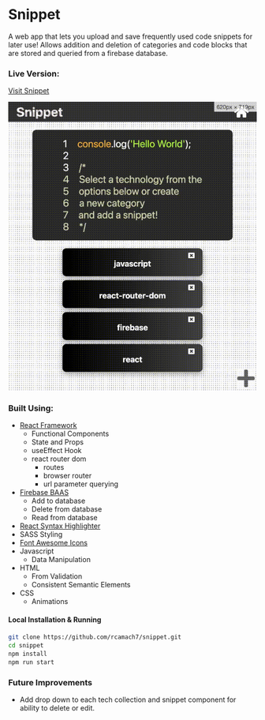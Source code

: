 # Snippet

A web app that lets you upload and save frequently used code snippets for later use! Allows addition and deletion of categories and code blocks that are stored and queried from a firebase database.

### Live Version:

[Visit Snippet](https://rcamach7.github.io/snippet/)

![Website Demo](webDemo.gif)

### Built Using:

- [React Framework](https://reactjs.org/)
  - Functional Components
  - State and Props
  - useEffect Hook
  - react router dom
    - routes
    - browser router
    - url parameter querying
- [Firebase BAAS](https://firebase.google.com/)
  - Add to database
  - Delete from database
  - Read from database
- [React Syntax Highlighter](https://github.com/react-syntax-highlighter/react-syntax-highlighter)
- SASS Styling
- [Font Awesome Icons](https://fontawesome.com/)
- Javascript
  - Data Manipulation
- HTML
  - From Validation
  - Consistent Semantic Elements
- CSS
  - Animations

#### Local Installation & Running

```bash
git clone https://github.com/rcamach7/snippet.git
cd snippet
npm install
npm run start
```

### Future Improvements

- Add drop down to each tech collection and snippet component for ability to delete or edit.
